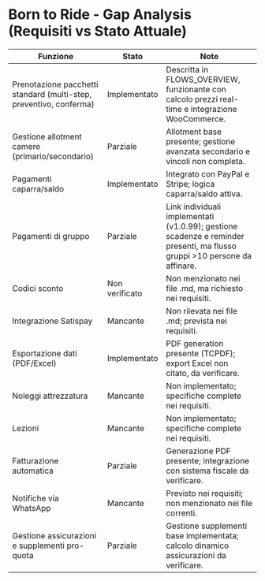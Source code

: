 # Born to Ride - Gap Analysis (Requisiti vs Stato Attuale)

| Funzione | Stato | Note |
|---|---|---|
| Prenotazione pacchetti standard (multi-step, preventivo, conferma) | Implementato | Descritta in FLOWS_OVERVIEW, funzionante con calcolo prezzi real-time e integrazione WooCommerce. |
| Gestione allotment camere (primario/secondario) | Parziale | Allotment base presente; gestione avanzata secondario e vincoli non completa. |
| Pagamenti caparra/saldo | Implementato | Integrato con PayPal e Stripe; logica caparra/saldo attiva. |
| Pagamenti di gruppo | Parziale | Link individuali implementati (v1.0.99); gestione scadenze e reminder presenti, ma flusso gruppi >10 persone da affinare. |
| Codici sconto | Non verificato | Non menzionato nei file .md, ma richiesto nei requisiti. |
| Integrazione Satispay | Mancante | Non rilevata nei file .md; prevista nei requisiti. |
| Esportazione dati (PDF/Excel) | Implementato | PDF generation presente (TCPDF); export Excel non citato, da verificare. |
| Noleggi attrezzatura | Mancante | Non implementato; specifiche complete nei requisiti. |
| Lezioni | Mancante | Non implementato; specifiche complete nei requisiti. |
| Fatturazione automatica | Parziale | Generazione PDF presente; integrazione con sistema fiscale da verificare. |
| Notifiche via WhatsApp | Mancante | Previsto nei requisiti; non menzionato nei file correnti. |
| Gestione assicurazioni e supplementi pro-quota | Parziale | Gestione supplementi base implementata; calcolo dinamico assicurazioni da verificare. |